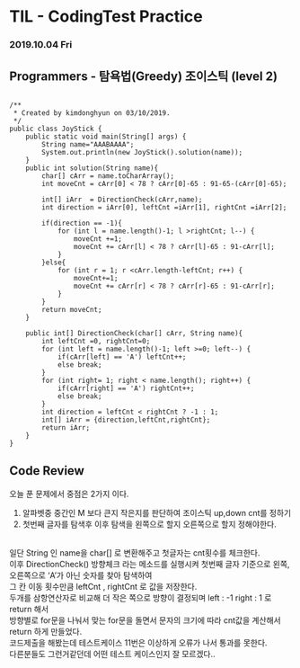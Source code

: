 # TIL - CodingTest Practice 
### 2019.10.04 Fri

## Programmers - 탐욕법(Greedy) 조이스틱 (level 2)



```

/**
 * Created by kimdonghyun on 03/10/2019.
 */
public class JoyStick {
    public static void main(String[] args) {
        String name="AAABAAAA";
        System.out.println(new JoyStick().solution(name));
    }
    public int solution(String name){
        char[] cArr = name.toCharArray();
        int moveCnt = cArr[0] < 78 ? cArr[0]-65 : 91-65-(cArr[0]-65);
        
        int[] iArr  = DirectionCheck(cArr,name);
        int direction = iArr[0], leftCnt =iArr[1], rightCnt =iArr[2];

        if(direction == -1){
            for (int l = name.length()-1; l >rightCnt; l--) {
                moveCnt +=1;
                moveCnt += cArr[l] < 78 ? cArr[l]-65 : 91-cArr[l];
            }
        }else{
            for (int r = 1; r <cArr.length-leftCnt; r++) {
                moveCnt+=1;
                moveCnt += cArr[r] < 78 ? cArr[r]-65 : 91-cArr[r];
            }
        }
        return moveCnt;
    }

    public int[] DirectionCheck(char[] cArr, String name){
        int leftCnt =0, rightCnt=0;
        for (int left = name.length()-1; left >=0; left--) {
            if(cArr[left] == 'A') leftCnt++;
            else break;
        }
        for (int right= 1; right < name.length(); right++) {
            if(cArr[right] == 'A') rightCnt++;
            else break;
        }
        int direction = leftCnt < rightCnt ? -1 : 1;
        int[] iArr = {direction,leftCnt,rightCnt};
        return iArr;
    }
}

```

## Code Review
오늘 푼 문제에서 중점은 2가지 이다.<br>
1. 알파벳중 중간인 M 보다 큰지 작은지를 판단하여 조이스틱 up,down 
cnt를 정하기<br>
2. 첫번째 글자를 탐색후 이후 탐색을 왼쪽으로 할지 오른쪽으로 할지 정해야한다.<br><br>

일단 String 인 name을 char[] 로 변환해주고 첫글자는 cnt횟수를 체크한다. <br>
이후 DirectionCheck() 방향체크 라는 메소드를 실행시켜 첫번째 글자 기준으로 왼쪽, 오른쪽으로 ‘A’가 아닌 숫자를 찾아 탐색하여 <br>그 칸 이동 횟수만큼 leftCnt , rightCnt 로 값을 저장한다.<br> 
두개를 삼항연산자로 비교해 더 작은 쪽으로 방향이 결정되며 left : -1 right : 1 로 return 해서 <br>
방향별로 for문을 나눠서 맞는 for문을 돌면서 문자의 크기에 따라 cnt값을 계산해서 return 하게 만들었다.<br>
코드제출을 해봤는데 테스트케이스 11번은 이상하게 오류가 나서 통과를 못한다. <br>
다른분들도 그런거같던데 어떤 테스트 케이스인지 잘 모르겠다..